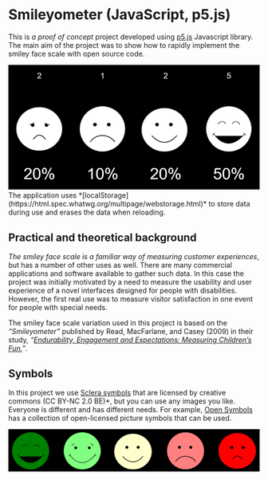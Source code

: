 # Smileyometer (JavaScript, p5.js)

This is *a proof of concept* project developed using [p5.js](http://p5js.org/) Javascript library. The main aim of the project was to show how to rapidly implement the smiley face scale with open source code.

<img src="screenshot1.png" alt="Screenshot 1">
The application uses *[localStorage](https://html.spec.whatwg.org/multipage/webstorage.html)* to store data during use and erases the data when reloading.

## Practical and theoretical background
*The smiley face scale is a familiar way of measuring customer experiences*, but has a number of other uses as well. There are many commercial applications and software available to gather such data. In this case the project was initially motivated by a need to measure the usability and user experience of a novel interfaces designed for people with disabilities. However, the first real use was to measure visitor satisfaction in one event for people with special needs. 

The smiley face scale variation used in this project is based on the *“Smileyometer”* published by Read, MacFarlane, and Casey (2009) in their study, 
*“[Endurability, Engagement and Expectations: Measuring Children’s Fun.](https://www.researchgate.net/publication/228870976_Endurability_Engagement_and_Expectations_Measuring_Childrenaposs_Fun)”*.

## Symbols
In this project we use [Sclera symbols](https://www.sclera.be) that are licensed by creative commons (CC BY-NC 2.0 BE)*, but you can use any images you like. Everyone is different and has different needs. For example, [Open Symbols](https://www.opensymbols.org/) has a collection of open-licensed picture symbols that can be used.

<img src="screenshot2.png" alt="Screenshot 2">